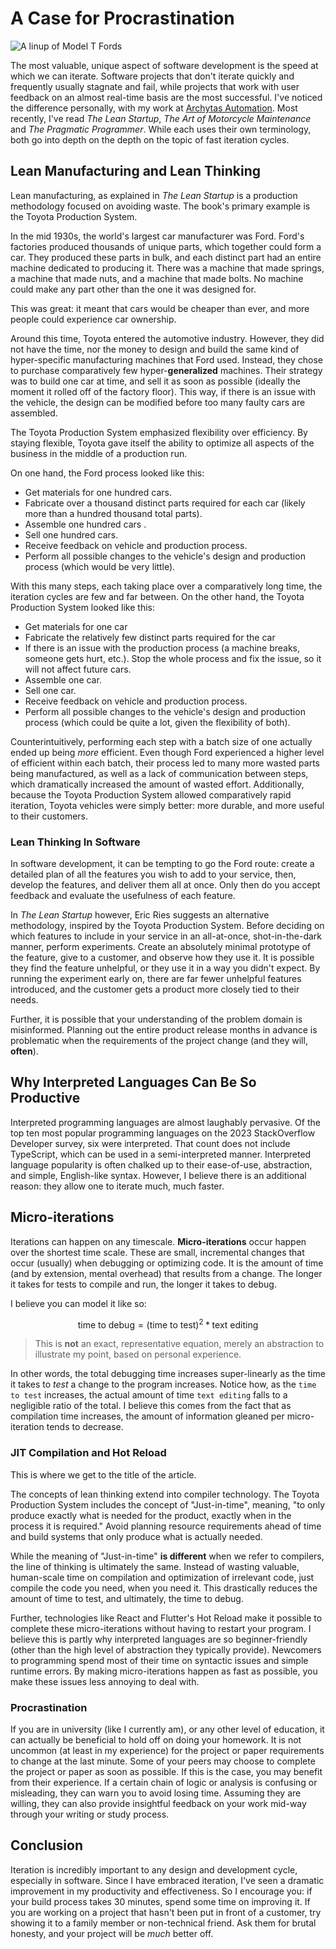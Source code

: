 # A Case for Procrastination

![A linup of Model T Fords](/images/model_t.jpg)

The most valuable, unique aspect of software development is the speed at which we can iterate.
Software projects that don't iterate quickly and frequently usually stagnate and fail, while projects that work with user feedback on an almost real-time basis are the most successful.
I've noticed the difference personally, with my work at [Archytas Automation](https://archytasinc.com/).
Most recently, I've read _The Lean Startup_, _The Art of Motorcycle Maintenance_ and _The Pragmatic Programmer_.
While each uses their own terminology, both go into depth on the depth on the topic of fast iteration cycles.

## Lean Manufacturing and Lean Thinking

Lean manufacturing, as explained in _The Lean Startup_ is a production methodology focused on avoiding waste.
The book's primary example is the Toyota Production System.

In the mid 1930s, the world's largest car manufacturer was Ford.
Ford's factories produced thousands of unique parts, which together could form a car.
They produced these parts in bulk, and each distinct part had an entire machine dedicated to producing it.
There was a machine that made springs, a machine that made nuts, and a machine that made bolts.
No machine could make any part other than the one it was designed for.

This was great: it meant that cars would be cheaper than ever, and more people could experience car ownership.

Around this time, Toyota entered the automotive industry.
However, they did not have the time, nor the money to design and build the same kind of hyper-specific manufacturing machines that Ford used.
Instead, they chose to purchase comparatively few hyper-__generalized__ machines.
Their strategy was to build one car at time, and sell it as soon as possible (ideally the moment it rolled off of the factory floor).
This way, if there is an issue with the vehicle, the design can be modified before too many faulty cars are assembled.

The Toyota Production System emphasized flexibility over efficiency.
By staying flexible, Toyota gave itself the ability to optimize all aspects of the business in the middle of a production run.

On one hand, the Ford process looked like this:

- Get materials for one hundred cars.
- Fabricate over a thousand distinct parts required for each car (likely more than a hundred thousand total parts).
- Assemble one hundred cars .
- Sell one hundred cars.
- Receive feedback on vehicle and production process.
- Perform all possible changes to the vehicle's design and production process (which would be very little).

With this many steps, each taking place over a comparatively long time, the iteration cycles are few and far between.
On the other hand, the Toyota Production System looked like this:

- Get materials for one car
- Fabricate the relatively few distinct parts required for the car
- If there is an issue with the production process (a machine breaks, someone gets hurt, etc.). 
  Stop the whole process and fix the issue, so it will not affect future cars.
- Assemble one car.
- Sell one car.
- Receive feedback on vehicle and production process.
- Perform all possible changes to the vehicle's design and production process (which could be quite a lot, given the flexibility of both).

Counterintuitively, performing each step with a batch size of one actually ended up being _more_ efficient.
Even though Ford experienced a higher level of efficient within each batch, their process led to many more wasted parts being manufactured,
as well as a lack of communication between steps, which dramatically increased the amount of wasted effort.
Additionally, because the Toyota Production System allowed comparatively rapid iteration, Toyota vehicles were simply better: more durable, and more useful to their customers.

### Lean Thinking In Software

In software development, it can be tempting to go the Ford route:
create a detailed plan of all the features you wish to add to your service,
then, develop the features, and deliver them all at once.
Only then do you accept feedback and evaluate the usefulness of each feature.

In _The Lean Startup_ however, Eric Ries suggests an alternative methodology, inspired by the Toyota Production System.
Before deciding on which features to include in your service in an all-at-once, shot-in-the-dark manner, perform experiments.
Create an absolutely minimal prototype of the feature, give to a customer, and observe how they use it.
It is possible they find the feature unhelpful, or they use it in a way you didn't expect.
By running the experiment early on, there are far fewer unhelpful features introduced, and the customer gets a product more closely tied to their needs.

Further, it is possible that your understanding of the problem domain is misinformed.
Planning out the entire product release months in advance is problematic when the requirements of the project change (and they will, __often__).

## Why Interpreted Languages Can Be So Productive

Interpreted programming languages are almost laughably pervasive. 
Of the top ten most popular programming languages on the 2023 StackOverflow Developer survey, six were interpreted.
That count does not include TypeScript, which can be used in a semi-interpreted manner.
Interpreted language popularity is often chalked up to their ease-of-use, abstraction, and simple, English-like syntax.
However, I believe there is an additional reason: they allow one to iterate much, much faster. 

## Micro-iterations

Iterations can happen on any timescale. 
__Micro-iterations__ occur happen over the shortest time scale.
These are small, incremental changes that occur (usually) when debugging or optimizing code.
It is the amount of time (and by extension, mental overhead) that results from a change.
The longer it takes for tests to compile and run, the longer it takes to debug.

I believe you can model it like so:

$$
\text{time to debug} = (\text{time to test})^2 * \text{text editing}
$$

> This is __not__ an exact, representative equation, merely an abstraction to illustrate my point, based on personal experience.

In other words, the total debugging time increases super-linearly as the time it takes to _test_ a change to the program increases.
Notice how, as the `time to test` increases, the actual amount of time `text editing` falls to a negligible ratio of the total.
I believe this comes from the fact that as compilation time increases, the amount of information gleaned per micro-iteration tends to decrease.

### JIT Compilation and Hot Reload

This is where we get to the title of the article.

The concepts of lean thinking extend into compiler technology.
The Toyota Production System includes the concept of "Just-in-time", meaning,
"to only produce exactly what is needed for the product, exactly when in the process it is required."
Avoid planning resource requirements ahead of time and build systems that only produce what is actually needed.

While the meaning of "Just-in-time" __is different__ when we refer to compilers, the line of thinking is ultimately the same.
Instead of wasting valuable, human-scale time on compilation and optimization of irrelevant code, just compile the code you need, when you need it.
This drastically reduces the amount of time to test, and ultimately, the time to debug.

Further, technologies like React and Flutter's Hot Reload make it possible to complete these micro-iterations without having to restart your program. 
I believe this is partly why interpreted languages are so beginner-friendly (other than the high level of abstraction they typically provide).
Newcomers to programming spend most of their time on syntactic issues and simple runtime errors.
By making micro-iterations happen as fast as possible, you make these issues less annoying to deal with.

### Procrastination

If you are in university (like I currently am), or any other level of education, it can actually be beneficial to hold off on doing your homework.
It is not uncommon (at least in my experience) for the project or paper requirements to change at the last minute.
Some of your peers may choose to complete the project or paper as soon as possible.
If this is the case, you may benefit from their experience.
If a certain chain of logic or analysis is confusing or misleading, they can warn you to avoid losing time.
Assuming they are willing, they can also provide insightful feedback on your work mid-way through your writing or study process.

## Conclusion

Iteration is incredibly important to any design and development cycle, especially in software.
Since I have embraced iteration, I've seen a dramatic improvement in my productivity and effectiveness.
So I encourage you: if your build process takes 30 minutes, spend some time on improving it.
If you are working on a project that hasn't been put in front of a customer, try showing it to a family member or non-technical friend.
Ask them for brutal honesty, and your project will be *much* better off.
